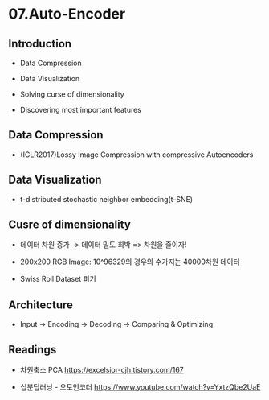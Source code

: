 # 07.Auto-Encoder

## Introduction

- Data Compression

- Data Visualization

- Solving curse of dimensionality

- Discovering most important features

## Data Compression

- (ICLR2017)Lossy Image Compression with compressive Autoencoders

## Data Visualization

- t-distributed stochastic neighbor embedding(t-SNE)

## Cusre of dimensionality

- 데이터 차원 증가 -> 데이터 밀도 희박 => 차원을 줄이자!

- 200x200 RGB Image: 10^96329의 경우의 수가지는 40000차원 데이터

- Swiss Roll Dataset 펴기

## Architecture

- Input -> Encoding -> Decoding -> Comparing & Optimizing

## Readings

- 차원축소 PCA https://excelsior-cjh.tistory.com/167

- 십분딥러닝 - 오토인코더 https://www.youtube.com/watch?v=YxtzQbe2UaE



